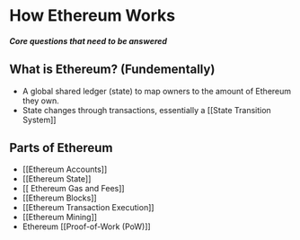 # How Ethereum Works
##### Core questions that need to be answered

## What is Ethereum? (Fundementally)
- A global shared ledger (state) to map owners to the amount of Ethereum they own.
- State changes through transactions, essentially a [[State Transition System]]

## Parts of Ethereum
- [[Ethereum Accounts]]
- [[Ethereum State]]
- [[ Ethereum Gas and Fees]]
- [[Ethereum Blocks]]
- [[Ethereum Transaction Execution]]
- [[Ethereum Mining]]
- Ethereum [[Proof-of-Work (PoW)]]
